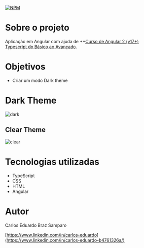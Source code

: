 [![NPM](https://img.shields.io/npm/l/react)](https://github.com/cadusamparo/angular-dark-theme/blob/main/LICENSE)

# Sobre o projeto

Aplicação em Angular com ajuda de **[Curso de Angular 2 (v17+) Typescript do Básico ao Avançado](https://www.udemy.com/course/curso-de-angular/).

# Objetivos

- Criar um modo Dark theme


# Dark Theme

![dark](https://github.com/cadusamparo/angular-dark-theme/assets/128712778/c02fe214-621e-4122-8eb9-d99762302da8)



## Clear Theme

![clear](https://github.com/cadusamparo/angular-dark-theme/assets/128712778/b2bbfbef-cdb1-46c5-85d2-66007c5c1912)


# Tecnologias utilizadas
- TypeScript
- CSS
- HTML
- Angular

# Autor
Carlos Eduardo Braz Samparo

[https://www.linkedin.com/in/carlos-eduardo](https://www.linkedin.com/in/carlos-eduardo-b4761326a/)
